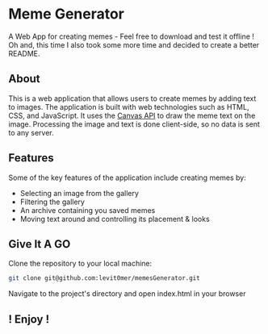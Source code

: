 # Meme Generator

A Web App for creating memes - Feel free to download and test it offline !
Oh and, this time I also took some more time and decided to create a better README.

## About

This is a web application that allows users to create memes by adding text to images.
The application is built with web technologies such as HTML, CSS, and JavaScript.
It uses the [Canvas API](https://developer.mozilla.org/docs/Web/API/Canvas_API) to draw the meme text on the image. 
Processing the image and text is done client-side, so no data is sent to any server.

## Features

Some of the key features of the application include creating memes by:
- Selecting an image from the gallery
- Filtering the gallery
- An archive containing you saved memes
- Moving text around and controlling its placement & looks
<!-- 
## Screenshots

The following screenshots show the application in action:

![meme](screenshots/ss1.png)
![meme](screenshots/ss2.png) -->

## Give It A GO

Clone the repository to your local machine:

```sh
git clone git@github.com:levit0mer/memesGenerator.git
```

Navigate to the project's directory and open index.html in your browser

##  ! Enjoy !